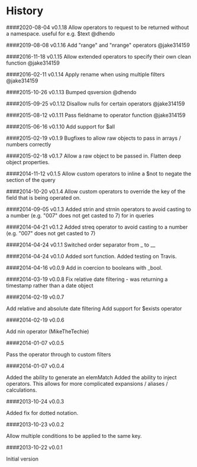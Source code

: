 History
=======

####2020-08-04 v0.1.18
Allow operators to request to be returned without a namespace. useful for e.g. $text @dhendo

####2019-08-08 v0.1.16
Add "range" and "nrange" operators @jake314159

####2016-11-18 v0.1.15
Allow extended operators to specify their own clean function @jake314159

####2016-02-11 v0.1.14
Apply rename when using multiple filters @jake314159

####2015-10-26 v0.1.13
Bumped qsversion @dhendo

####2015-09-25 v0.1.12
Disallow nulls for certain operators @jake314159

####2015-08-12 v0.1.11
Pass fieldname to operator function @jake314159

####2015-06-16 v0.1.10
Add support for $all

####2015-02-19 v0.1.9
Bugfixes to allow raw objects to pass in arrays / numbers correctly

####2015-02-18 v0.1.7
Allow a raw object to be passed in. Flatten deep object properties.

####2014-11-12 v0.1.5
Allow custom operators to inline a $not to negate the section of the query

####2014-10-20 v0.1.4
Allow custom operators to override the key of the field that is being operated on.

####2014-09-05 v0.1.3
Added strin and strnin operators to avoid casting to a number (e.g. "007" does not get casted to 7) for in queries

####2014-04-21 v0.1.2
Added streq operator to avoid casting to a number (e.g. "007" does not get casted to 7)

####2014-04-24 v0.1.1
Switched order separator from _ to __

####2014-04-24 v0.1.0
Added sort function.
Added testing on Travis.

####2014-04-16 v0.0.9
Add in coercion to booleans with _bool.

####2014-03-19 v0.0.8
Fix relative date filtering - was returning a timestamp rather than a date object

####2014-02-19 v0.0.7

Add relative and absolute date filtering
Add support for $exists operator

####2014-02-19 v0.0.6

Add nin operator (MikeTheTechie)

####2014-01-07 v0.0.5

Pass the operator through to custom filters

####2014-01-07 v0.0.4

Added the ability to generate an elemMatch
Added the ability to inject operators. This allows for more complicated expansions / aliases / calculations.

####2013-10-24 v0.0.3

Added fix for dotted notation.

####2013-10-23 v0.0.2 

Allow multiple conditions to be applied to the same key.

####2013-10-22 v0.0.1

Initial version
